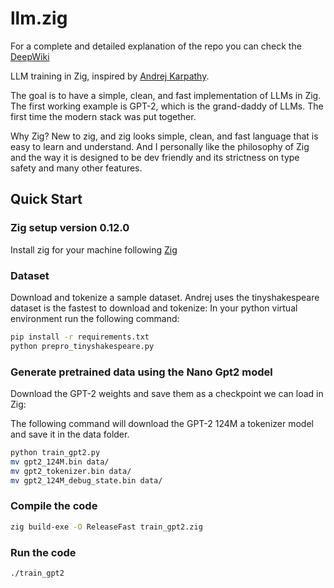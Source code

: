 # llm.zig

For a complete and detailed explanation of the repo you can check the [DeepWiki](https://deepwiki.com/Saimirbaci/llm.zig)

LLM training in Zig, inspired by [Andrej Karpathy](https://github.com/karpathy/llm.c).

The goal is to have a simple, clean, and fast implementation of LLMs in Zig. 
The first working example is GPT-2, which is the grand-daddy of LLMs. The first time the modern stack was put together.

Why Zig? New to zig, and zig looks simple, clean, and fast language that is easy to learn and understand. 
And I personally like the philosophy of Zig and the way it is designed to be dev friendly and its strictness on type safety and many other features.

## Quick Start

### Zig setup version 0.12.0

Install zig for your machine following  [Zig](https://ziglang.org/learn/getting-started/)

### Dataset
Download and tokenize a sample dataset. 
Andrej uses the tinyshakespeare dataset is the fastest to download and tokenize:
In your python virtual environment run the following command:
```bash
pip install -r requirements.txt
python prepro_tinyshakespeare.py
```

### Generate pretrained data using the Nano Gpt2 model
Download the GPT-2 weights and save them as a checkpoint we can load in Zig:

The following command will download the GPT-2 124M a tokenizer model and save it in the data folder. 

```bash
python train_gpt2.py  
mv gpt2_124M.bin data/
mv gpt2_tokenizer.bin data/
mv gpt2_124M_debug_state.bin data/
```

### Compile the code

```bash
zig build-exe -O ReleaseFast train_gpt2.zig 
```

### Run the code

```bash
./train_gpt2
``` 

